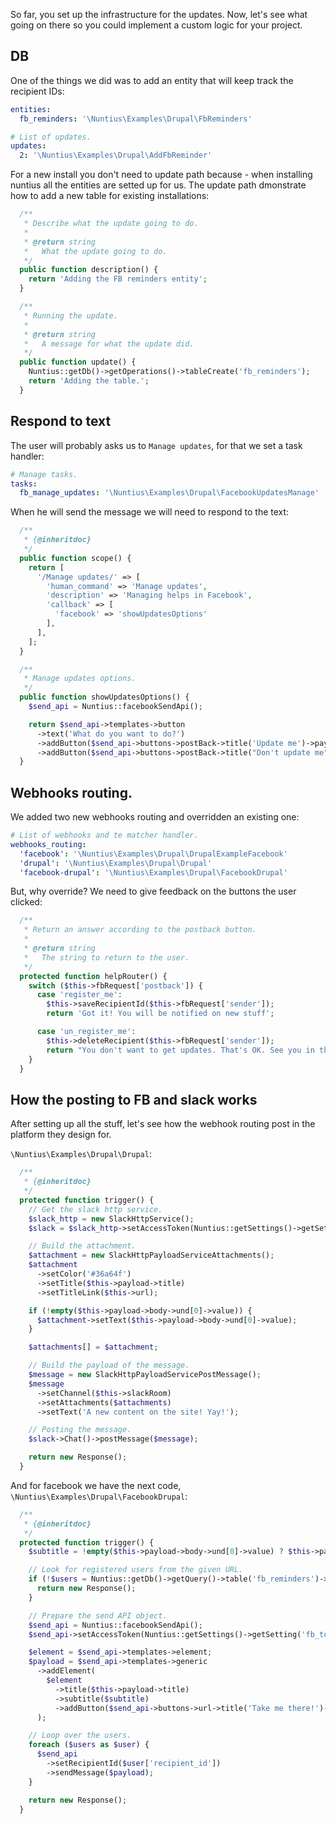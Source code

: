 So far, you set up the infrastructure for the updates. Now, let's see what going
on there so you could implement a custom logic for your project.

## DB

One of the things we did was to add an entity that will keep track the recipient
IDs:

```yml
entities:
  fb_reminders: '\Nuntius\Examples\Drupal\FbReminders'

# List of updates.
updates:
  2: '\Nuntius\Examples\Drupal\AddFbReminder'
```

For a new install you don't need to update path because - when installing 
nuntius all the entities are setted up for us. The update path dmonstrate how
to add a new table for existing installations:
```php
  /**
   * Describe what the update going to do.
   *
   * @return string
   *   What the update going to do.
   */
  public function description() {
    return 'Adding the FB reminders entity';
  }

  /**
   * Running the update.
   *
   * @return string
   *   A message for what the update did.
   */
  public function update() {
    Nuntius::getDb()->getOperations()->tableCreate('fb_reminders');
    return 'Adding the table.';
  }
```

## Respond to text
The user will probably asks us to `Manage updates`, for that we set a task 
handler:
```yml
# Manage tasks.
tasks:
  fb_manage_updates: '\Nuntius\Examples\Drupal\FacebookUpdatesManage'
```

When he will send the message we will need to respond to the text:
```php
  /**
   * {@inheritdoc}
   */
  public function scope() {
    return [
      '/Manage updates/' => [
        'human_command' => 'Manage updates',
        'description' => 'Managing helps in Facebook',
        'callback' => [
          'facebook' => 'showUpdatesOptions'
        ],
      ],
    ];
  }

  /**
   * Manage updates options.
   */
  public function showUpdatesOptions() {
    $send_api = Nuntius::facebookSendApi();

    return $send_api->templates->button
      ->text('What do you want to do?')
      ->addButton($send_api->buttons->postBack->title('Update me')->payload('register_me'))
      ->addButton($send_api->buttons->postBack->title("Don't update me")->payload('un_register_me'));
  }
```


## Webhooks routing.
We added two new webhooks routing and overridden an existing one:

```yml
# List of webhooks and te matcher handler.
webhooks_routing:
  'facebook': '\Nuntius\Examples\Drupal\DrupalExampleFacebook'
  'drupal': '\Nuntius\Examples\Drupal\Drupal'
  'facebook-drupal': '\Nuntius\Examples\Drupal\FacebookDrupal'
```
But, why override? We need to give feedback on the buttons the user clicked:

```php
  /**
   * Return an answer according to the postback button.
   *
   * @return string
   *   The string to return to the user.
   */
  protected function helpRouter() {
    switch ($this->fbRequest['postback']) {
      case 'register_me':
        $this->saveRecipientId($this->fbRequest['sender']);
        return 'Got it! You will be notified on new stuff';

      case 'un_register_me':
        $this->deleteRecipient($this->fbRequest['sender']);
        return "You don't want to get updates. That's OK. See you in the future";
    }
  }
```

## How the posting to FB and slack works
After setting up all the stuff, let's see how the webhook routing post in the
platform they design for.

`\Nuntius\Examples\Drupal\Drupal`:
```php
  /**
   * {@inheritdoc}
   */
  protected function trigger() {
    // Get the slack http service.
    $slack_http = new SlackHttpService();
    $slack = $slack_http->setAccessToken(Nuntius::getSettings()->getSetting('access_token'));

    // Build the attachment.
    $attachment = new SlackHttpPayloadServiceAttachments();
    $attachment
      ->setColor('#36a64f')
      ->setTitle($this->payload->title)
      ->setTitleLink($this->url);

    if (!empty($this->payload->body->und[0]->value)) {
      $attachment->setText($this->payload->body->und[0]->value);
    }

    $attachments[] = $attachment;

    // Build the payload of the message.
    $message = new SlackHttpPayloadServicePostMessage();
    $message
      ->setChannel($this->slackRoom)
      ->setAttachments($attachments)
      ->setText('A new content on the site! Yay!');

    // Posting the message.
    $slack->Chat()->postMessage($message);

    return new Response();
  }
```

And for facebook we have the next code, `\Nuntius\Examples\Drupal\FacebookDrupal`:
```php
  /**
   * {@inheritdoc}
   */
  protected function trigger() {
    $subtitle = !empty($this->payload->body->und[0]->value) ? $this->payload->body->und[0]->value : '';

    // Look for registered users from the given URL.
    if (!$users = Nuntius::getDb()->getQuery()->table('fb_reminders')->execute()) {
      return new Response();
    }

    // Prepare the send API object.
    $send_api = Nuntius::facebookSendApi();
    $send_api->setAccessToken(Nuntius::getSettings()->getSetting('fb_token'));

    $element = $send_api->templates->element;
    $payload = $send_api->templates->generic
      ->addElement(
        $element
          ->title($this->payload->title)
          ->subtitle($subtitle)
          ->addButton($send_api->buttons->url->title('Take me there!')->url($this->url))
      );

    // Loop over the users.
    foreach ($users as $user) {
      $send_api
        ->setRecipientId($user['recipient_id'])
        ->sendMessage($payload);
    }

    return new Response();
  }
```